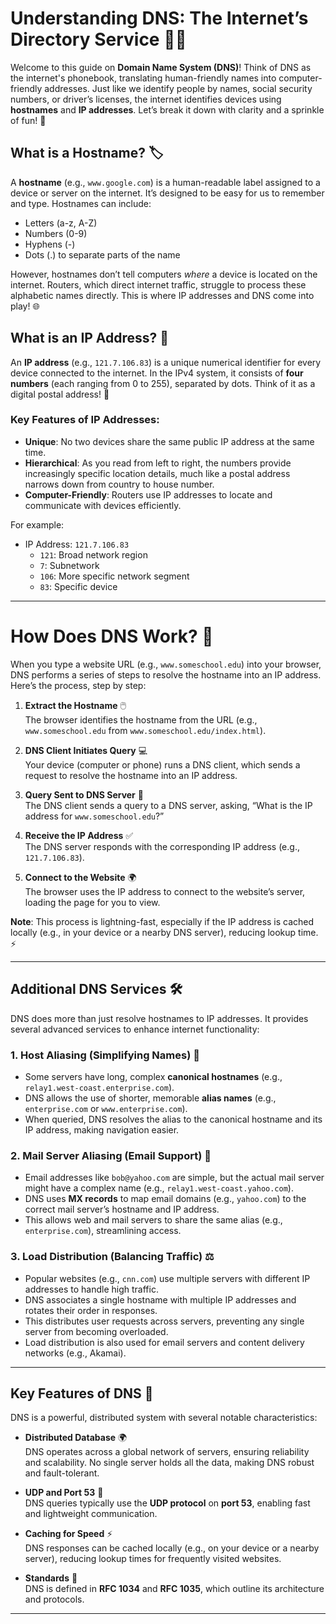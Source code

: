 # **Understanding DNS: The Internet’s Directory Service** 📖✨

Welcome to this guide on **Domain Name System (DNS)**! Think of DNS as the internet's phonebook, translating human-friendly names into computer-friendly addresses. Just like we identify people by names, social security numbers, or driver’s licenses, the internet identifies devices using **hostnames** and **IP addresses**. Let’s break it down with clarity and a sprinkle of fun! 🚀

## What is a Hostname? 🏷️

A **hostname** (e.g., `www.google.com`) is a human-readable label assigned to a device or server on the internet. It’s designed to be easy for us to remember and type. Hostnames can include:

- Letters (a-z, A-Z)
- Numbers (0-9)
- Hyphens (-)
- Dots (.) to separate parts of the name

However, hostnames don’t tell computers *where* a device is located on the internet. Routers, which direct internet traffic, struggle to process these alphabetic names directly. This is where IP addresses and DNS come into play! 🌐

## What is an IP Address? 🔢

An **IP address** (e.g., `121.7.106.83`) is a unique numerical identifier for every device connected to the internet. In the IPv4 system, it consists of **four numbers** (each ranging from 0 to 255), separated by dots. Think of it as a digital postal address! 📍

### Key Features of IP Addresses:

- **Unique**: No two devices share the same public IP address at the same time.
- **Hierarchical**: As you read from left to right, the numbers provide increasingly specific location details, much like a postal address narrows down from country to house number.
- **Computer-Friendly**: Routers use IP addresses to locate and communicate with devices efficiently.

For example:

- IP Address: `121.7.106.83`
  - `121`: Broad network region
  - `7`: Subnetwork
  - `106`: More specific network segment
  - `83`: Specific device

---

# **How Does DNS Work**? 🔄

When you type a website URL (e.g., `www.someschool.edu`) into your browser, DNS performs a series of steps to resolve the hostname into an IP address. Here’s the process, step by step:

1. **Extract the Hostname** 🖱️\
   The browser identifies the hostname from the URL (e.g., `www.someschool.edu` from `www.someschool.edu/index.html`).

2. **DNS Client Initiates Query** 💻\
   Your device (computer or phone) runs a DNS client, which sends a request to resolve the hostname into an IP address.

3. **Query Sent to DNS Server** 📡\
   The DNS client sends a query to a DNS server, asking, “What is the IP address for `www.someschool.edu`?”

4. **Receive the IP Address** ✅\
   The DNS server responds with the corresponding IP address (e.g., `121.7.106.83`).

5. **Connect to the Website** 🌍\
   The browser uses the IP address to connect to the website’s server, loading the page for you to view.

**Note**: This process is lightning-fast, especially if the IP address is cached locally (e.g., in your device or a nearby DNS server), reducing lookup time. ⚡

---

## Additional DNS Services 🛠️

DNS does more than just resolve hostnames to IP addresses. It provides several advanced services to enhance internet functionality:

### 1. Host Aliasing (Simplifying Names) 📛

- Some servers have long, complex **canonical hostnames** (e.g., `relay1.west-coast.enterprise.com`).
- DNS allows the use of shorter, memorable **alias names** (e.g., `enterprise.com` or `www.enterprise.com`).
- When queried, DNS resolves the alias to the canonical hostname and its IP address, making navigation easier.

### 2. Mail Server Aliasing (Email Support) 📧

- Email addresses like `bob@yahoo.com` are simple, but the actual mail server might have a complex name (e.g., `relay1.west-coast.yahoo.com`).
- DNS uses **MX records** to map email domains (e.g., `yahoo.com`) to the correct mail server’s hostname and IP address.
- This allows web and mail servers to share the same alias (e.g., `enterprise.com`), streamlining access.

### 3. Load Distribution (Balancing Traffic) ⚖️

- Popular websites (e.g., `cnn.com`) use multiple servers with different IP addresses to handle high traffic.
- DNS associates a single hostname with multiple IP addresses and rotates their order in responses.
- This distributes user requests across servers, preventing any single server from becoming overloaded.
- Load distribution is also used for email servers and content delivery networks (e.g., Akamai).

---

## Key Features of DNS 🔑

DNS is a powerful, distributed system with several notable characteristics:

- **Distributed Database** 🌍\
  DNS operates across a global network of servers, ensuring reliability and scalability. No single server holds all the data, making DNS robust and fault-tolerant.

- **UDP and Port 53** 📡\
  DNS queries typically use the **UDP protocol** on **port 53**, enabling fast and lightweight communication.

- **Caching for Speed** ⚡\
  DNS responses can be cached locally (e.g., on your device or a nearby server), reducing lookup times for frequently visited websites.

- **Standards** 📜\
  DNS is defined in **RFC 1034** and **RFC 1035**, which outline its architecture and protocols.

---